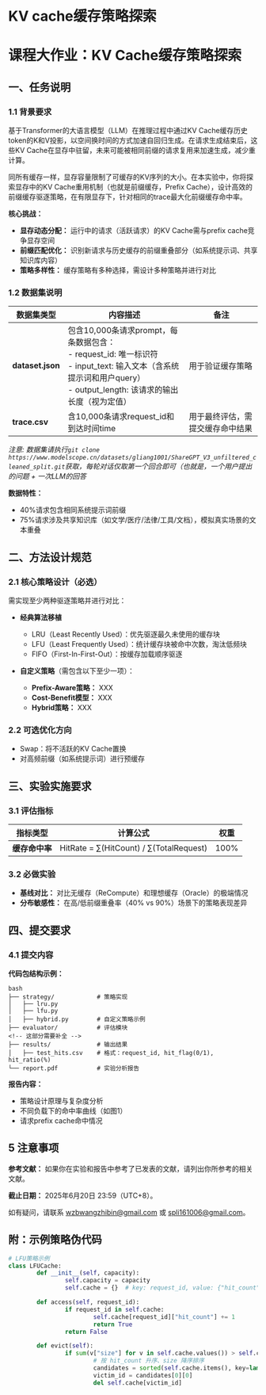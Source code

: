 # KV cache缓存策略探索

# 课程大作业：KV Cache缓存策略探索

## 一、任务说明

### 1.1 背景要求

基于Transformer的大语言模型（LLM）在推理过程中通过KV Cache缓存历史token的K和V投影，以空间换时间的方式加速自回归生成。在请求生成结束后，这些KV Cache在显存中驻留，未来可能被相同前缀的请求复用来加速生成，减少重计算。

同所有缓存一样，显存容量限制了可缓存的KV序列的大小。在本实验中，你将探索显存中的KV Cache重用机制（也就是前缀缓存，Prefix Cache），设计高效的前缀缓存驱逐策略，在有限显存下，针对相同的trace最大化前缀缓存命中率。

**核心挑战：**

- **显存动态分配：** 运行中的请求（活跃请求）的KV Cache需与prefix cache竞争显存空间
- **前缀匹配优化：** 识别新请求与历史缓存的前缀重叠部分（如系统提示词、共享知识库内容）
- **策略多样性：** 缓存策略有多种选择，需设计多种策略并进行对比

### 1.2 数据集说明

| 数据集类型           | 内容描述                                                                                                                                 | 备注                         |
| -------------------- | ---------------------------------------------------------------------------------------------------------------------------------------- | ---------------------------- |
| **dataset.json** | 包含10,000条请求prompt，每条数据包含：<br>- request_id: 唯一标识符<br>- input_text: 输入文本（含系统提示词和用户query）<br>- output_length: 该请求的输出长度（视为定值） | 用于验证缓存策略        |
| **trace.csv**  | 含10,000条请求request_id和到达时间time    | 用于最终评估，需提交缓存命中结果 |

*注意: 数据集请执行`git clone https://www.modelscope.cn/datasets/gliang1001/ShareGPT_V3_unfiltered_cleaned_split.git`获取，每轮对话仅取第一个回合即可（也就是，一个用户提出的问题 + 一次LLM的回答*

**数据特性：**

- 40%请求包含相同系统提示词前缀
- 75%请求涉及共享知识库（如文学/医疗/法律/工具/文档），模拟真实场景的文本重叠

## 二、方法设计规范

### 2.1 核心策略设计（必选）

需实现至少两种驱逐策略并进行对比：

- **经典算法移植**
    - LRU（Least Recently Used）：优先驱逐最久未使用的缓存块
    - LFU（Least Frequently Used）：统计缓存块被命中次数，淘汰低频块
    - FIFO（First-In-First-Out）：按缓存加载顺序驱逐

- **自定义策略**（需包含以下至少一项）：
    - **Prefix-Aware策略：** XXX
    - **Cost-Benefit模型：** XXX
    - **Hybrid策略：** XXX

### 2.2 可选优化方向

- Swap：将不活跃的KV Cache置换
- 对高频前缀（如系统提示词）进行预缓存

## 三、实验实施要求

### 3.1 评估指标

| 指标类型     | 计算公式                                                                                                                      | 权重  |
| ------------ | ----------------------------------------------------------------------------------------------------------------------------- | ----- |
| **缓存命中率**   | HitRate = ∑(HitCount) / ∑(TotalRequest)                                                                                     | 100%   |

<!-- 这里可能需要修改为实际命中长度 -->
### 3.2 必做实验

- **基线对比：** 对比无缓存（ReCompute）和理想缓存（Oracle）的极端情况
- **分布敏感性：** 在高/低前缀重叠率（40% vs 90%）场景下的策略表现差异
<!-- - **消融实验：**  -->

## 四、提交要求

### 4.1 提交内容

**代码包结构示例：**

```
bash
├── strategy/            # 策略实现  
│   ├── lru.py  
│   ├── lfu.py
│   ├── hybrid.py        # 自定义策略示例  
├── evaluator/           # 评估模块  
<!-- 这部分需要补全 -->
├── results/             # 输出结果  
│   ├── test_hits.csv    # 格式：request_id, hit_flag(0/1), hit_ratio(%)  
└── report.pdf           # 实验分析报告
```

**报告内容：**

- 策略设计原理与复杂度分析
- 不同负载下的命中率曲线（如图1）
- 请求prefix cache命中情况

## 5 注意事项

**参考文献：** 如果你在实验和报告中参考了已发表的文献，请列出你所参考的相关文献。

**截止日期：** 2025年6月20日 23:59（UTC+8）。

如有疑问，请联系 wzbwangzhibin@gmail.com 或 spli161006@gmail.com。

## 附：示例策略伪代码

```python
# LFU策略示例  
class LFUCache:  
        def __init__(self, capacity):  
                self.capacity = capacity  
                self.cache = {}  # key: request_id, value: {"hit_count": int}  

        def access(self, request_id):  
                if request_id in self.cache:  
                        self.cache[request_id]["hit_count"] += 1  
                        return True  
                return False  

        def evict(self):  
                if sum(v["size"] for v in self.cache.values()) > self.capacity:  
                        # 按 hit_count 升序、size 降序排序  
                        candidates = sorted(self.cache.items(), key=lambda x: (x[1]["hit_count"], -x[1]["size"]))  
                        victim_id = candidates[0][0]  
                        del self.cache[victim_id]
```

